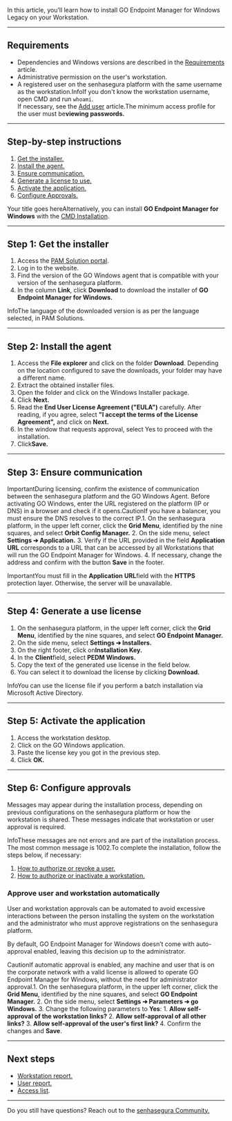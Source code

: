 In this article, you’ll learn how to install GO Endpoint Manager for Windows Legacy on your Workstation.



---

## Requirements

* Dependencies and Windows versions are described in the [Requirements](/v3-32/docs/go-endpoint-manager-windows-requirements) article.
* Administrative permission on the user's workstation.
* A registered user on the senhasegura platform with the same username as the workstation.InfoIf you don't know the workstation username, open CMD and run `whoami`.  
If necessary, see the [Add user](/v3-32/docs/user-management-add-system-administrator) article.The minimum access profile for the user must be**viewing passwords.**



---

## Step\-by\-step instructions

1. [Get the installer.](/v3-32/docs/go-endpoint-manager-windows-install-legacy#step-1-get-the-installer)
2. [Install the agent.](/v3-32/docs/go-endpoint-manager-windows-install-legacy#step-2-install-the-agent)
3. [Ensure communication.](/v3-32/docs/go-endpoint-manager-windows-install-legacy#step-3-ensure-communication)
4. [Generate a license to use.](/v3-32/docs/go-endpoint-manager-windows-install-legacy#step-4-generate-a-use-license)
5. [Activate the application.](/v3-32/docs/go-endpoint-manager-windows-install-legacy#step-5-activate-the-application)
6. [Configure Approvals.](/v3-32/docs/go-endpoint-manager-windows-install-legacy#step-6-configure-approvals)

Your title goes hereAlternatively, you can install **GO Endpoint Manager for Windows** with the [CMD Installation](/v3-32/docs/go-windows-cmd-installation).  




---

## Step 1: Get the installer

1. Access the [PAM Solution portal](https://suporte.senhasegura.com.br/en/support/login ).
2. Log in to the website.
3. Find the version of the GO Windows agent that is compatible with your version of the senhasegura platform.
4. In the column **Link**, click **Download** to download the installer of **GO Endpoint Manager for Windows.**

InfoThe language of the downloaded version is as per the language selected, in PAM Solutions.

  




---

## Step 2: Install the agent

1. Access the **File explorer** and click on the folder **Download**. Depending on the location configured to save the downloads, your folder may have a different name.
2. Extract the obtained installer files.
3. Open the folder and click on the Windows Installer package.
4. Click **Next.**
5. Read the **End User License Agreement ("EULA")** carefully. After reading, if you agree, select **"I accept the terms of the License Agreement",** and click on **Next.**
6. In the window that requests approval, select Yes to proceed with the installation.
7. Click**Save.**



---

## Step 3: Ensure communication

ImportantDuring licensing, confirm the existence of communication between the senhasegura platform and the GO Windows Agent. Before activating GO Windows, enter the URL registered on the platform (IP or DNS) in a browser and check if it opens.CautionIf you have a balancer, you must ensure the DNS resolves to the correct IP.1. On the senhasegura platform, in the upper left corner, click the **Grid Menu**, identified by the nine squares, and select **Orbit Config Manager.**
2. On the side menu, select **Settings ➔ Application.**
3. Verify if the URL provided in the field **Application URL** corresponds to a URL that can be accessed by all Workstations that will run the GO Endpoint Manager for Windows.
4. If necessary, change the address and confirm with the button **Save** in the footer.

ImportantYou must fill in the **Application** **URL**field with the **HTTPS** protection layer. Otherwise, the server will be unavailable.

---

## Step 4: Generate a use license

1. On the senhasegura platform, in the upper left corner, click the **Grid Menu**, identified by the nine squares, and select **GO Endpoint Manager.**
2. On the side menu, select **Settings ➔ Installers.**
3. On the right footer, click on**Installation Key.**
4. In the **Client**field, select **PEDM Windows.**
5. Copy the text of the generated use license in the field below.
6. You can select it to download the license by clicking **Download.**

InfoYou can use the license file if you perform a batch installation via Microsoft Active Directory.



---

## Step 5: Activate the application

1. Access the workstation desktop.
2. Click on the GO Windows application.
3. Paste the license key you got in the previous step.
4. Click **OK.**



---

## Step 6: Configure approvals

Messages may appear during the installation process, depending on previous configurations on the senhasegura platform or how the workstation is shared. These messages indicate that workstation or user approval is required.

InfoThese messages are not errors and are part of the installation process. The most common message is 1002\.To complete the installation, follow the steps below, if necessary:

1. [How to authorize or revoke a user.](/v3-32/docs/go-endpoint-manager-how-to-authorize-or-revoke-a-user)
2. [How to authorize or inactivate a workstation.](/v3-32/docs/go-endpoint-manager-how-to-authorize-or-inactivate-a-workstation)

### Approve user and workstation automatically

User and workstation approvals can be automated to avoid excessive interactions between the person installing the system on the workstation and the administrator who must approve registrations on the senhasegura platform.

By default, GO Endpoint Manager for Windows doesn’t come with auto\-approval enabled, leaving this decision up to the administrator.

CautionIf automatic approval is enabled, any machine and user that is on the corporate network with a valid license is allowed to operate GO Endpoint Manager for Windows, without the need for administrator approval.1. On the senhasegura platform, in the upper left corner, click the **Grid Menu**, identified by the nine squares, and select **GO Endpoint Manager.**
2. On the side menu, select **Settings ➔ Parameters ➔ go Windows.**
3. Change the following parameters to **Yes**:
	1. **Allow self\-approval of the workstation links?**
	2. **Allow self\-approval of all other links?**
	3. **Allow self\-approval of the user's first link?**
4. Confirm the changes and **Save**.



---

## Next steps

* [Workstation report.](/v3-32/docs/go-endpoint-manager-workstations)
* [User report.](/v3-32/docs/go-endpoint-manager-users)
* [Access list](/v3-32/docs/go-endpoint-manager-windows-application-access-lists).


---

Do you still have questions? Reach out to the [senhasegura Community.](https://community.senhasegura.io/)

